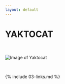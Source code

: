```yaml
---
layout: default
---
```


# YAKTOCAT

<br>

![Image of Yaktocat](https://octodex.github.com/images/yaktocat.png)

<br>

{% include 03-links.md %}

